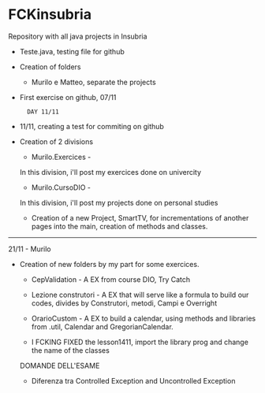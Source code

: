 # FCKinsubria
Repository with all java projects in Insubria

- Teste.java, testing file for github

- Creation of folders
    
    - Murilo e Matteo, separate the projects

- First exercise on github, 07/11


        DAY 11/11

- 11/11, creating a test for commiting on github
- Creation of 2 divisions

    - Murilo.Exercices -

    In this division, i'll post my exercices done on univercity 

    - Murilo.CursoDIO -

    In this division, i'll post my projects done on personal studies

    - Creation of a new Project, SmartTV, for incrementations of another pages into the main, creation of methods and classes.


------------------------------------------------------------------------------------------------------------

21/11 - Murilo

- Creation of new folders by my part for some exercices.

    - CepValidation - A EX from course DIO, Try Catch

    - Lezione construtori - A EX that will serve like a formula to build our codes, divides by Construtori, metodi, Campi e Overright

    - OrarioCustom - A EX to build a calendar, using methods and libraries from .util, Calendar and GregorianCalendar.

    - I FCKING FIXED the lesson1411, import the library prog and change the name of the classes 

    DOMANDE DELL'ESAME

    - Diferenza tra Controlled Exception and Uncontrolled Exception